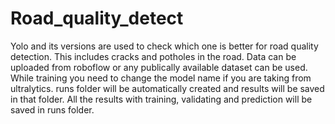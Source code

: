 # Road_quality_detect

Yolo and its versions are used to check which one is better for road quality detection. This includes cracks and potholes in the road. 
Data can be uploaded from roboflow or any publically available dataset can be used.
While training you need to change the model name if you are taking from ultralytics. 
runs folder will be automatically created and results will be saved in that folder. 
All the results with training, validating and prediction will be saved in runs folder. 
